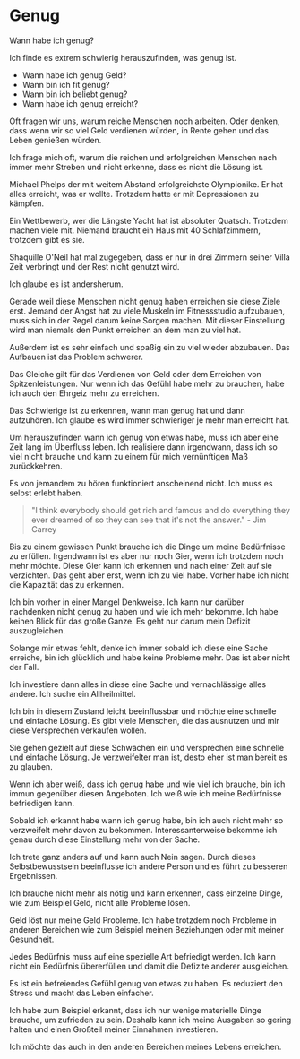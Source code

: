 # Genug

Wann habe ich genug?

Ich finde es extrem schwierig herauszufinden, was genug ist.

- Wann habe ich genug Geld?
- Wann bin ich fit genug?
- Wann bin ich beliebt genug?
- Wann habe ich genug erreicht?

Oft fragen wir uns, warum reiche Menschen noch arbeiten. Oder denken, dass wenn wir so viel Geld verdienen würden, in Rente gehen und das Leben genießen würden.

Ich frage mich oft, warum die reichen und erfolgreichen Menschen nach immer mehr Streben und nicht erkenne, dass es nicht die Lösung ist.

Michael Phelps der mit weitem Abstand erfolgreichste Olympionike. Er hat alles erreicht, was er wollte. Trotzdem hatte er mit Depressionen zu kämpfen. 

Ein Wettbewerb, wer die Längste Yacht hat ist absoluter Quatsch. Trotzdem machen viele mit. Niemand braucht ein Haus mit 40 Schlafzimmern, trotzdem gibt es sie.

Shaquille O'Neil hat mal zugegeben, dass er nur in drei Zimmern seiner Villa Zeit verbringt und der Rest nicht genutzt wird.

Ich glaube es ist andersherum. 

Gerade weil diese Menschen nicht genug haben erreichen sie diese Ziele erst. Jemand der Angst hat zu viele Muskeln im Fitnessstudio aufzubauen, muss sich in der Regel darum keine Sorgen machen. Mit dieser Einstellung wird man niemals den Punkt erreichen an dem man zu viel hat.

Außerdem ist es sehr einfach und spaßig ein zu viel wieder abzubauen. Das Aufbauen ist das Problem schwerer.

Das Gleiche gilt für das Verdienen von Geld oder dem Erreichen von Spitzenleistungen. Nur wenn ich das Gefühl habe mehr zu brauchen, habe ich auch den Ehrgeiz mehr zu erreichen.

Das Schwierige ist zu erkennen, wann man genug hat und dann aufzuhören. Ich glaube es wird immer schwieriger je mehr man erreicht hat.

Um herauszufinden wann ich genug von etwas habe, muss ich aber eine Zeit lang im Überfluss leben. Ich realisiere dann irgendwann, dass ich so viel nicht brauche und kann zu einem für mich vernünftigen Maß zurückkehren.

Es von jemandem zu hören funktioniert anscheinend nicht. Ich muss es selbst erlebt haben.

> "I think everybody should get rich and famous and do everything they ever dreamed of so they can see that it's not the answer." - Jim Carrey

Bis zu einem gewissen Punkt brauche ich die Dinge um meine Bedürfnisse zu erfüllen. Irgendwann ist es aber nur noch Gier, wenn ich trotzdem noch mehr möchte. Diese Gier kann ich erkennen und nach einer Zeit auf sie verzichten. Das geht aber erst, wenn ich zu viel habe. Vorher habe ich nicht die Kapazität das zu erkennen.

Ich bin vorher in einer Mangel Denkweise. Ich kann nur darüber nachdenken nicht genug zu haben und wie ich mehr bekomme. Ich habe keinen Blick für das große Ganze. Es geht nur darum mein Defizit auszugleichen.

Solange mir etwas fehlt, denke ich immer sobald ich diese eine Sache erreiche, bin ich glücklich und habe keine Probleme mehr. Das ist aber nicht der Fall.

Ich investiere dann alles in diese eine Sache und vernachlässige alles andere. Ich suche ein Allheilmittel.

Ich bin in diesem Zustand leicht beeinflussbar und möchte eine schnelle und einfache Lösung. Es gibt viele Menschen, die das ausnutzen und mir diese Versprechen verkaufen wollen.

Sie gehen gezielt auf diese Schwächen ein und versprechen eine schnelle und einfache Lösung. Je verzweifelter man ist, desto eher ist man bereit es zu glauben.

Wenn ich aber weiß, dass ich genug habe und wie viel ich brauche, bin ich immun gegenüber diesen Angeboten. Ich weiß wie ich meine Bedürfnisse befriedigen kann.

Sobald ich erkannt habe wann ich genug habe, bin ich auch nicht mehr so verzweifelt mehr davon zu bekommen. Interessanterweise bekomme ich genau durch diese Einstellung mehr von der Sache.

Ich trete ganz anders auf und kann auch Nein sagen. Durch dieses Selbstbewusstsein beeinflusse ich andere Person und es führt zu besseren Ergebnissen.

Ich brauche nicht mehr als nötig und kann erkennen, dass einzelne Dinge, wie zum Beispiel Geld, nicht alle Probleme lösen.

Geld löst nur meine Geld Probleme. Ich habe trotzdem noch Probleme in anderen Bereichen wie zum Beispiel meinen Beziehungen oder mit meiner Gesundheit.

Jedes Bedürfnis muss auf eine spezielle Art befriedigt werden. Ich kann nicht ein Bedürfnis übererfüllen und damit die Defizite anderer ausgleichen.

Es ist ein befreiendes Gefühl genug von etwas zu haben. Es reduziert den Stress und macht das Leben einfacher.

Ich habe zum Beispiel erkannt, dass ich nur wenige materielle Dinge brauche, um zufrieden zu sein. Deshalb kann ich meine Ausgaben so gering halten und einen Großteil meiner Einnahmen investieren.

Ich möchte das auch in den anderen Bereichen meines Lebens erreichen.
